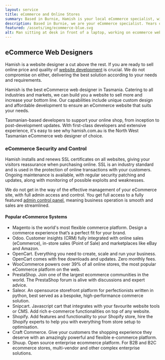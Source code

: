 ```yaml
---
layout: service
title: eCommerce and Online Stores
summary: Based in Burnie, Hamish is your local eCommerce specialist, with years of expertise. We can help with all aspects of the deployment process, from point of sale to stock management solutions.
description: Based in Burnie, we are your eCommerce specialist. Years of expertise, we can help with selling your business online, from point of sale to stock management.
featured: /assets/img/ecommerce-blue.svg
alt: Man sitting at desk in front of a laptop, working on ecommerce website design
---
```


## eCommerce Web Designers

Hamish is a website designer a cut above the rest. If you are ready to sell online price and quality of [website development](/services/website-design/) is crucial. We do not compromise on either, delivering the best solution according to your needs and requirements.

Hamish is the best eCommerce web designer in Tasmania. Catering to all industries and markets, we can build you a website to sell more and increase your bottom line. Our capabilities include unique custom design and affordable development to ensure an eCommerce website that suits your needs.

Tasmanian-based developers to support your online shop, from inception to post-development updates. With first-class developers and extensive experience, it's easy to see why hamish.com.au is the North West Tasmanian eCommerce web designer of choice.

### eCommerce Security and Control

Hamish installs and renews SSL certificates on all websites, giving your visitors reassurance when purchasing online. SSL is an industry standard and is used in the protection of online transactions with your customers. Ongoing maintenance is available, with regular security patching and updates, along with monitoring of possible exploits and weaknesses.

We do not get in the way of the effective management of your eCommerce site, with full admin access and control. You get full access to a fully featured [admin control panel](/services/content-management-systems/), meaning business operation is smooth and sales are streamlined.

#### Popular eCommerce Systems

- Magento is the world's most flexible commerce platform. Design a commerce experience that’s a perfect fit for your brand.
- Odoo. Customer insights (CRM) fully integrated with online sales (eCommerce), in-store sales (Point of Sale) and marketplaces like eBay and Amazon.
- OpenCart. Everything you need to create, scale and run your business. OpenCart comes with free downloads and updates. Zero monthly fees.
- WooCommerce powers over 39% of all online stores, the most popular eCommerce platform on the web.
- PrestaShop. Join one of the largest ecommerce communities in the world. The PrestaShop forum is alive with discussions and expert advice.
- Saleor. An opensource storefront platform for perfectionists written in python, best served as a bespoke, high-performance commerce solution.
- Snipcart. Javascript cart that integrates with your favourite website tools or CMS. Add rich e-commerce functionalities on top of any website.
- Shopify. Add features and functionality to your Shopify store, hire the Shopify experts to help you with everything from store setup to optimisation.
- Craft Commerce. Give your customers the shopping experience they deserve with an amazingly powerful and flexible e-commerce platform.
- Shuup. Open source enterprise ecommerce platform. For B2B and B2C ecommerce stores, multi-vendor and other complex enterprise solutions.